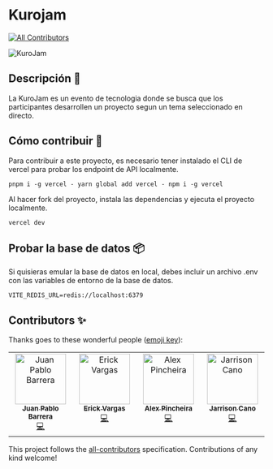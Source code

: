 # Kurojam
<!-- ALL-CONTRIBUTORS-BADGE:START - Do not remove or modify this section -->
[![All Contributors](https://img.shields.io/badge/all_contributors-4-orange.svg?style=flat-square)](#contributors-)
<!-- ALL-CONTRIBUTORS-BADGE:END -->

![KuroJam](https://i.postimg.cc/G2bg4wWP/Screenshot-2023-08-02-at-19-36-38.png)

## Descripción 📖

La KuroJam es un evento de tecnologia donde se busca que los participantes desarrollen un proyecto segun un tema seleccionado en directo.

## Cómo contribuir 🤔

Para contribuir a este proyecto, es necesario tener instalado el CLI de vercel para probar los endpoint de API localmente.

```
pnpm i -g vercel - yarn global add vercel - npm i -g vercel
```

Al hacer fork del proyecto, instala las dependencias y ejecuta el proyecto localmente.

```
vercel dev
```

## Probar la base de datos 📦

Si quisieras emular la base de datos en local, debes incluir un archivo .env con las variables de entorno de la base de datos.

```
VITE_REDIS_URL=redis://localhost:6379

```

## Contributors ✨

Thanks goes to these wonderful people ([emoji key](https://allcontributors.org/docs/en/emoji-key)):

<!-- ALL-CONTRIBUTORS-LIST:START - Do not remove or modify this section -->
<!-- prettier-ignore-start -->
<!-- markdownlint-disable -->
<table>
  <tbody>
    <tr>
      <td align="center" valign="top" width="14.28%"><a href="https://github.com/juanpablo-is"><img src="https://avatars.githubusercontent.com/u/66183680?v=4?s=100" width="100px;" alt="Juan Pablo Barrera"/><br /><sub><b>Juan Pablo Barrera</b></sub></a><br /><a href="https://github.com/ikurotime/KuroJam/commits?author=juanpablo-is" title="Code">💻</a></td>
      <td align="center" valign="top" width="14.28%"><a href="https://erian.dev"><img src="https://avatars.githubusercontent.com/u/4275190?v=4?s=100" width="100px;" alt="Erick Vargas"/><br /><sub><b>Erick Vargas</b></sub></a><br /><a href="https://github.com/ikurotime/KuroJam/commits?author=eriandev" title="Code">💻</a></td>
      <td align="center" valign="top" width="14.28%"><a href="https://github.com/alexeira"><img src="https://avatars.githubusercontent.com/u/102609365?v=4?s=100" width="100px;" alt="Alex Pincheira"/><br /><sub><b>Alex Pincheira</b></sub></a><br /><a href="https://github.com/ikurotime/KuroJam/commits?author=alexeira" title="Code">💻</a></td>
      <td align="center" valign="top" width="14.28%"><a href="https://github.com/jarrisondev"><img src="https://avatars.githubusercontent.com/u/62910118?v=4?s=100" width="100px;" alt="Jarrison Cano"/><br /><sub><b>Jarrison Cano</b></sub></a><br /><a href="https://github.com/ikurotime/KuroJam/commits?author=jarrisondev" title="Code">💻</a></td>
    </tr>
  </tbody>
</table>

<!-- markdownlint-restore -->
<!-- prettier-ignore-end -->

<!-- ALL-CONTRIBUTORS-LIST:END -->

This project follows the [all-contributors](https://github.com/all-contributors/all-contributors) specification. Contributions of any kind welcome!